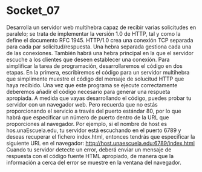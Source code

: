 # Socket_07
Desarrolla un servidor web multihebra capaz de recibir varias solicitudes en paralelo; se
trata de implementar la versión 1.0 de HTTP, tal y como la define el documento RFC 1945.
HTTP/1.0 crea una conexión TCP separada para cada par solicitud/respuesta. Una hebra
separada gestiona cada una de las conexiones. También habrá una hebra principal en la que
el servidor escuche a los clientes que deseen establecer una conexión. Para simplificar la
tarea de programación, desarrollaremos el código en dos etapas. En la primera, escribiremos
el código para un servidor multihebra que simplimente muestre el código del mensaje de
solucitud HTTP que haya recibido. Una vez que este programa se ejecute correctamente
deberemos añadir el código necesario para generar una respueta apropiada.
A medida que vayas desarrollando el código, puedes probar tu servidor con un navegador
web. Pero recuerda que no estás proporcionando el servicio a través del puerto estándar 80,
por lo que habrá que especificar un número de puerto dentro de la URL que proporciones al
navegador. Por ejemplo, si el nombre de host es hos.unaEscuela.edu, tu servidor está
escuchando en el puerto 6789 y deseas recuperar el fichero index.html, entonces tendrás que
especificar la siguiente URL en el navegador:
http://host.unaescuela.edu:6789/index.html
Cuando tu servidor detecte un error, deberá enviar un mensaje de respuesta con el código
fuente HTML apropiado, de manera que la información a cerca del error se muestre en la
ventana del navegador.
